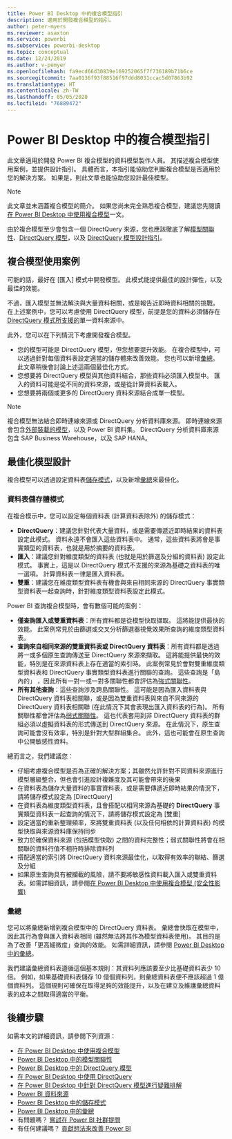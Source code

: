 ```yaml
---
title: Power BI Desktop 中的複合模型指引
description: 適用於開發複合模型的指引。
author: peter-myers
ms.reviewer: asaxton
ms.service: powerbi
ms.subservice: powerbi-desktop
ms.topic: conceptual
ms.date: 12/24/2019
ms.author: v-pemyer
ms.openlocfilehash: fa9ecd66d30839e169252065f7f736189b71b6ce
ms.sourcegitcommit: 7aa0136f93f88516f97ddd8031ccac5d07863b92
ms.translationtype: HT
ms.contentlocale: zh-TW
ms.lasthandoff: 05/05/2020
ms.locfileid: "76889472"
---
```

# <a name="composite-model-guidance-in-power-bi-desktop"></a>Power BI Desktop 中的複合模型指引

此文章適用於開發 Power BI 複合模型的資料模型製作人員。 其描述複合模型使用案例，並提供設計指引。 具體而言，本指引能協助您判斷複合模型是否適用於您的解決方案。 如果是，則此文章也能協助您設計最佳模型。

> [!NOTE]
> 此文章並未涵蓋複合模型的簡介。 如果您尚未完全熟悉複合模型，建議您先閱讀[在 Power BI Desktop 中使用複合模型](../desktop-composite-models.md)一文。
>
> 由於複合模型至少會包含一個 DirectQuery 來源，您也應該徹底了解[模型關聯性](../desktop-relationships-understand.md)、[DirectQuery 模型](../desktop-directquery-about.md)，以及 [DirectQuery 模型設計指引](directquery-model-guidance.md)。

## <a name="composite-model-use-cases"></a>複合模型使用案例

可能的話，最好在 [匯入] 模式中開發模型。 此模式能提供最佳的設計彈性，以及最佳的效能。

不過，匯入模型並無法解決與大量資料相關，或是報告近即時資料相關的挑戰。 在上述案例中，您可以考慮使用 DirectQuery 模型，前提是您的資料必須儲存在 [DirectQuery 模式所支援的](../power-bi-data-sources.md)單一資料來源中。

此外，您可以在下列情況下考慮開發複合模型。

- 您的模型可能是 DirectQuery 模型，但您想要提升效能。 在複合模型中，可以透過針對每個資料表設定適當的儲存體來改善效能。 您也可以新增[彙總](../desktop-aggregations.md)。 此文章稍後會討論上述這兩個最佳化方式。
- 您想要將 DirectQuery 模型與其他資料結合，那些資料必須匯入模型中。 匯入的資料可能是從不同的資料來源，或是從計算資料表載入。
- 您想要將兩個或更多的 DirectQuery 資料來源結合成單一模型。

> [!NOTE]
> 複合模型無法結合即時連線來源或 DirectQuery 分析資料庫來源。 即時連線來源會包含[外部裝載的模型](../service-datasets-understand.md#external-hosted-models)，以及 Power BI 資料集。 DirectQuery 分析資料庫來源包含 SAP Business Warehouse，以及 SAP HANA。

## <a name="optimize-model-design"></a>最佳化模型設計

複合模型可以透過設定資料表[儲存模式](../desktop-storage-mode.md)，以及新增[彙總](../desktop-aggregations.md)來最佳化。

### <a name="table-storage-mode"></a>資料表儲存體模式

在複合模示中，您可以設定每個資料表 (計算資料表除外) 的儲存模式：

- **DirectQuery**：建議您針對代表大量資料，或是需要傳遞近即時結果的資料表設定此模式。 資料永遠不會匯入這些資料表中。 通常，這些資料表將會是事實類型的資料表，也就是用於摘要的資料表。
- **匯入**：建議您針對維度類型的資料表 (也就是用於篩選及分組的資料表) 設定此模式。 事實上，這是以 DirectQuery 模式不支援的來源為基礎之資料表的唯一選項。 計算資料表一律是匯入資料表。
- **雙重**：建議您在維度類型資料表有機會與來自相同來源的 DirectQuery 事實類型資料表一起查詢時，針對維度類型資料表設定此模式。

Power BI 查詢複合模型時，會有數個可能的案例：

- **僅查詢匯入或雙重資料表**：所有資料都是從模型快取擷取。 這將能提供最快的效能。 此案例常見於由篩選或交叉分析篩選器視覺效果所查詢的維度類型資料表。
- **查詢來自相同來源的雙重資料表或 DirectQuery 資料表**：所有資料都是透過將一或多個原生查詢傳送至 DirectQuery 來源來擷取。 這將能提供最快的效能，特別是在來源資料表上存在適當的索引時。 此案例常見於會對雙重維度類型資料表和 DirectQuery 事實類型資料表進行關聯的查詢。 這些查詢是「島內的」  ，因此所有一對一或一對多關聯性都會評估為[強式關聯性](../desktop-relationships-understand.md#strong-relationships)。
- **所有其他查詢**：這些查詢涉及跨島關聯性。 這可能是因為匯入資料表與 DirectQuery 資料表相關聯，或是因為雙重資料表與來自不同來源的 DirectQuery 資料表相關聯 (在此情況下其會表現出匯入資料表的行為)。 所有關聯性都會評估為[弱式關聯性](../desktop-relationships-understand.md#weak-relationships)。 這也代表套用到非 DirectQuery 資料表的群組必須以虛擬資料表的形式傳送到 DirectQuery 來源。 在此情況下，原生查詢可能會沒有效率，特別是針對大型群組集合。 此外，這也可能會在原生查詢中公開敏感性資料。

總而言之，我們建議您︰

- 仔細考慮複合模型是否為正確的解決方案；其雖然允許針對不同資料來源進行模型層級整合，但也會引進設計複雜度及其可能會帶來的後果
- 在資料表為儲存大量資料的事實資料表，或是需要傳遞近即時結果的情況下，請將儲存模式設定為 [DirectQuery] 
- 在資料表為維度類型資料表，且會搭配以相同來源為基礎的 **DirectQuery** 事實類型資料表一起查詢的情況下，請將儲存模式設定為 [雙重] 
- 設定適當的重新整理頻率，來將雙重資料表 (以及任何相依的計算資料表) 的模型快取與來源資料庫保持同步
- 致力於確保資料來源 (包括模型快取) 之間的資料完整性；弱式關聯性將會在相關聯的資料行值不相符時排除資料列
- 搭配適當的索引將 DirectQuery 資料來源最佳化，以取得有效率的聯結、篩選及分組
- 如果原生查詢具有被攔截的風險，請不要將敏感性資料載入匯入或雙重資料表。如需詳細資訊，請參閱[在 Power BI Desktop 中使用複合模型 (安全性影響)](../desktop-composite-models.md#security-implications)

### <a name="aggregations"></a>彙總

您可以將彙總新增到複合模型中的 DirectQuery 資料表。 彙總會快取在模型中，因此其行為會與匯入資料表相同 (雖然無法將其作為模型資料表使用)。 其目的是為了改善「更高細微度」查詢的效能。 如需詳細資訊，請參閱 [Power BI Desktop 中的彙總](../desktop-aggregations.md)。

我們建議彙總資料表遵循這個基本規則：其資料列應該要至少比基礎資料表少 10 倍。 例如，如果基礎資料表儲存 10 億個資料列，則彙總資料表便不應該超過 1 億個資料列。 這個規則可確保在取得足夠的效能提升，以及在建立及維護彙總資料表的成本之間取得適當的平衡。

## <a name="next-steps"></a>後續步驟

如需本文的詳細資訊，請參閱下列資源：

- [在 Power BI Desktop 中使用複合模型](../desktop-composite-models.md)
- [Power BI Desktop 中的模型關聯性](../desktop-relationships-understand.md)
- [Power BI Desktop 中的 DirectQuery 模型](../desktop-directquery-about.md)
- [在 Power BI Desktop 中使用 DirectQuery](../desktop-use-directquery.md)
- [在 Power BI Desktop 中針對 DirectQuery 模型進行疑難排解](../desktop-directquery-troubleshoot.md)
- [Power BI 資料來源](../power-bi-data-sources.md)
- [Power BI Desktop 中的儲存模式](../desktop-storage-mode.md)
- [Power BI Desktop 中的彙總](../desktop-aggregations.md)
- 有問題嗎？ [嘗試在 Power BI 社群提問](https://community.powerbi.com/)
- 有任何建議嗎？ [貢獻想法來改善 Power BI](https://ideas.powerbi.com)
